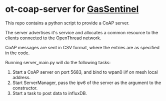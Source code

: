 # ot-coap-server for [GasSentinel]()

This repo contains a python script to provide a CoAP server.

The server advertises it's service and allocates a common resource to the clients connected to the OpenThread network.

CoAP messages are sent in CSV format, where the entries are as specified in the code.

Running server_main.py will do the following tasks:

1) Start a CoAP server on port 5683, and bind to wpan0 i/f on mesh local address. 
2) Start ServerManager, pass the ipv6 of the server as the argument to the constructor.
3) Start a task to post data to influxDB.
